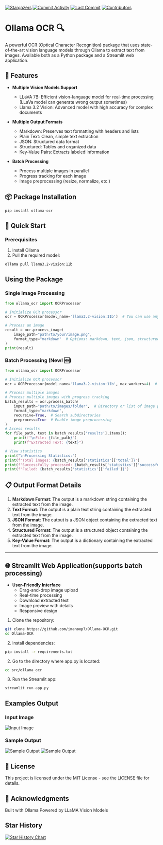 <a href="https://github.com/imanoop7/Ollama-OCR"><img src="https://img.shields.io/github/stars/imanoop7/Ollama-OCR.svg?style=social&label=Star" alt="Stargazers"></a>
<a href="https://github.com/imanoop7/Ollama-OCR/graphs/commit-activity"><img src="https://img.shields.io/github/commit-activity/m/imanoop7/Ollama-OCR.svg" alt="Commit Activity"></a>
<a href="https://github.com/imanoop7/Ollama-OCR"><img src="https://img.shields.io/github/last-commit/imanoop7/Ollama-OCR.svg" alt="Last Commit"></a>
<a href="https://github.com/imanoop7/Ollama-OCR/graphs/contributors"><img src="https://img.shields.io/github/contributors-anon/imanoop7/Ollama-OCR.svg" alt="Contributors"></a>
# Ollama OCR 🔍

A powerful OCR (Optical Character Recognition) package that uses state-of-the-art vision language models through Ollama to extract text from images. Available both as a Python package and a Streamlit web application.

## 🌟 Features

- **Multiple Vision Models Support**
  - LLaVA 7B: Efficient vision-language model for real-time processing (LLaVa model can generate wrong output sometimes)
  - Llama 3.2 Vision: Advanced model with high accuracy for complex documents

- **Multiple Output Formats**
  - Markdown: Preserves text formatting with headers and lists
  - Plain Text: Clean, simple text extraction
  - JSON: Structured data format
  - Structured: Tables and organized data
  - Key-Value Pairs: Extracts labeled information

- **Batch Processing**
  - Process multiple images in parallel
  - Progress tracking for each image
  - Image preprocessing (resize, normalize, etc.)


## 📦 Package Installation

```bash
pip install ollama-ocr
```

## 🚀 Quick Start
### Prerequisites
1. Install Ollama
2. Pull the required model:

```bash
ollama pull llama3.2-vision:11b
```
## Using the Package

### Single Image Processing

```python
from ollama_ocr import OCRProcessor

# Initialize OCR processor
ocr = OCRProcessor(model_name='llama3.2-vision:11b')  # You can use any vision model available on Ollama

# Process an image
result = ocr.process_image(
    image_path="path/to/your/image.png",
    format_type="markdown"  # Options: markdown, text, json, structured, key_value
)
print(result)
```
### Batch Processing (New! 🆕)

```python
from ollama_ocr import OCRProcessor

# Initialize OCR processor
ocr = OCRProcessor(model_name='llama3.2-vision:11b', max_workers=4)  # max workers for parallel processing

# Process multiple images
# Process multiple images with progress tracking
batch_results = ocr.process_batch(
    input_path="path/to/images/folder",  # Directory or list of image paths
    format_type="markdown",
    recursive=True,  # Search subdirectories
    preprocess=True  # Enable image preprocessing
)
# Access results
for file_path, text in batch_results['results'].items():
    print(f"\nFile: {file_path}")
    print(f"Extracted Text: {text}")

# View statistics
print("\nProcessing Statistics:")
print(f"Total images: {batch_results['statistics']['total']}")
print(f"Successfully processed: {batch_results['statistics']['successful']}")
print(f"Failed: {batch_results['statistics']['failed']}")
```



## 📋 Output Format Details

1. **Markdown Format**: The output is a markdown string containing the extracted text from the image.
2. **Text Format**: The output is a plain text string containing the extracted text from the image.
3. **JSON Format**: The output is a JSON object containing the extracted text from the image.
4. **Structured Format**: The output is a structured object containing the extracted text from the image.
5. **Key-Value Format**: The output is a dictionary containing the extracted text from the image.  

-----
## 🌐 Streamlit Web Application(supports batch processing)
- **User-Friendly Interface**
  - Drag-and-drop image upload
  - Real-time processing
  - Download extracted text
  - Image preview with details
  - Responsive design

1. Clone the repository:
```bash
git clone https://github.com/imanoop7/Ollama-OCR.git
cd Ollama-OCR
```
2. Install dependencies:
```bash
pip install -r requirements.txt
```
2. Go to the directory where app.py is located:
```bash
cd src/ollama_ocr      
```
3. Run the Streamlit app:
```bash
streamlit run app.py
```


## Examples Output
### Input Image
![Input Image](input/img.png)


### Sample Output
![Sample Output](output/image.png)
![Sample Output](output/markdown.png)


## 📄 License
This project is licensed under the MIT License - see the LICENSE file for details.

## 🙏 Acknowledgments
Built with Ollama
Powered by LLaMA Vision Models


## Star History

[![Star History Chart](https://api.star-history.com/svg?repos=imanoop7/Ollama-OCR&type=Date)](https://star-history.com/#imanoop7/Ollama-OCR&Date)

